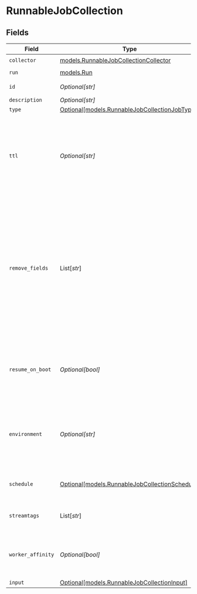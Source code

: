 # RunnableJobCollection


## Fields

| Field                                                                                                                                                                                                    | Type                                                                                                                                                                                                     | Required                                                                                                                                                                                                 | Description                                                                                                                                                                                              |
| -------------------------------------------------------------------------------------------------------------------------------------------------------------------------------------------------------- | -------------------------------------------------------------------------------------------------------------------------------------------------------------------------------------------------------- | -------------------------------------------------------------------------------------------------------------------------------------------------------------------------------------------------------- | -------------------------------------------------------------------------------------------------------------------------------------------------------------------------------------------------------- |
| `collector`                                                                                                                                                                                              | [models.RunnableJobCollectionCollector](../models/runnablejobcollectioncollector.md)                                                                                                                     | :heavy_check_mark:                                                                                                                                                                                       | N/A                                                                                                                                                                                                      |
| `run`                                                                                                                                                                                                    | [models.Run](../models/run.md)                                                                                                                                                                           | :heavy_check_mark:                                                                                                                                                                                       | N/A                                                                                                                                                                                                      |
| `id`                                                                                                                                                                                                     | *Optional[str]*                                                                                                                                                                                          | :heavy_minus_sign:                                                                                                                                                                                       | Unique ID for this Job                                                                                                                                                                                   |
| `description`                                                                                                                                                                                            | *Optional[str]*                                                                                                                                                                                          | :heavy_minus_sign:                                                                                                                                                                                       | N/A                                                                                                                                                                                                      |
| `type`                                                                                                                                                                                                   | [Optional[models.RunnableJobCollectionJobType]](../models/runnablejobcollectionjobtype.md)                                                                                                               | :heavy_minus_sign:                                                                                                                                                                                       | N/A                                                                                                                                                                                                      |
| `ttl`                                                                                                                                                                                                    | *Optional[str]*                                                                                                                                                                                          | :heavy_minus_sign:                                                                                                                                                                                       | Time to keep the job's artifacts on disk after job completion. This also affects how long a job is listed in the Job Inspector.                                                                          |
| `remove_fields`                                                                                                                                                                                          | List[*str*]                                                                                                                                                                                              | :heavy_minus_sign:                                                                                                                                                                                       | List of fields to remove from Discover results. Wildcards (for example, aws*) are allowed. This is useful when discovery returns sensitive fields that should not be exposed in the Jobs user interface. |
| `resume_on_boot`                                                                                                                                                                                         | *Optional[bool]*                                                                                                                                                                                         | :heavy_minus_sign:                                                                                                                                                                                       | Resume the ad hoc job if a failure condition causes Stream to restart during job execution                                                                                                               |
| `environment`                                                                                                                                                                                            | *Optional[str]*                                                                                                                                                                                          | :heavy_minus_sign:                                                                                                                                                                                       | Optionally, enable this config only on a specified Git branch. If empty, will be enabled everywhere.                                                                                                     |
| `schedule`                                                                                                                                                                                               | [Optional[models.RunnableJobCollectionSchedule]](../models/runnablejobcollectionschedule.md)                                                                                                             | :heavy_minus_sign:                                                                                                                                                                                       | Configuration for a scheduled job                                                                                                                                                                        |
| `streamtags`                                                                                                                                                                                             | List[*str*]                                                                                                                                                                                              | :heavy_minus_sign:                                                                                                                                                                                       | Tags for filtering and grouping in @{product}                                                                                                                                                            |
| `worker_affinity`                                                                                                                                                                                        | *Optional[bool]*                                                                                                                                                                                         | :heavy_minus_sign:                                                                                                                                                                                       | If enabled, tasks are created and run by the same Worker Node                                                                                                                                            |
| `input`                                                                                                                                                                                                  | [Optional[models.RunnableJobCollectionInput]](../models/runnablejobcollectioninput.md)                                                                                                                   | :heavy_minus_sign:                                                                                                                                                                                       | N/A                                                                                                                                                                                                      |